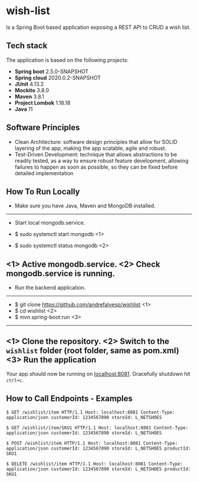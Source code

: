# wish-list
Is a Spring Boot based application exposing a REST API to CRUD a wish list.

## Tech stack
The application is based on the following projects:

* **Spring boot** 2.5.0-SNAPSHOT
* **Spring cloud** 2020.0.2-SNAPSHOT
* **JUnit** 4.13.2
* **Mockito** 3.8.0
* **Maven** 3.8.1
* **Project Lombok** 1.18.18
* **Java** 11

## Software Principles
* Clean Architecture: software design principles that allow for SOLID layering of the app, making the app scalable, agile and robust.
* Test-Driven Development: technique that allows abstractions to be readily tested, as a way to ensure robust feature development, allowing failures to happen as soon as possible, so they can be fixed before detailed implementation

## How To Run Locally
* Make sure you have Java, Maven and MongoDB installed.
----
* Start local mongodb.service.

* $ sudo systemctl start mongodb <1>
* $ sudo systemctl status mongodb <2>

<1> Active mongodb.service.
<2> Check mongodb.service is running.
----
* Run the backend application.  
----
* $ git clone https://github.com/andrefalvesp/wishlist <1>
* $ cd wishlist <2>
* $ mvn spring-boot:run <3>
----
<1> Clone the repository.
<2> Switch to the `wishlist` folder (root folder, same as pom.xml)
<3> Run the application
----
Your app should now be running on [localhost:8081](http://localhost:8081/).
Gracefully shutdown hit `ctrl+c`.

## How to Call Endpoints - Examples 

`$ GET /wishlist/item HTTP/1.1
Host: localhost:8081
Content-Type: application/json
customerId: 1234567890
storeId: L_NETSHOES`

`$ GET /wishlist/item/SKU1 HTTP/1.1
Host: localhost:8081
Content-Type: application/json
customerId: 1234567890
storeId: L_NETSHOES`

`$ POST /wishlist/item HTTP/1.1
Host: localhost:8081
Content-Type: application/json
customerId: 1234567890
storeId: L_NETSHOES
productId: SKU1`

`$ DELETE /wishlist/item HTTP/1.1
Host: localhost:8081
Content-Type: application/json
customerId: 1234567890
storeId: L_NETSHOES
productId: SKU1`
